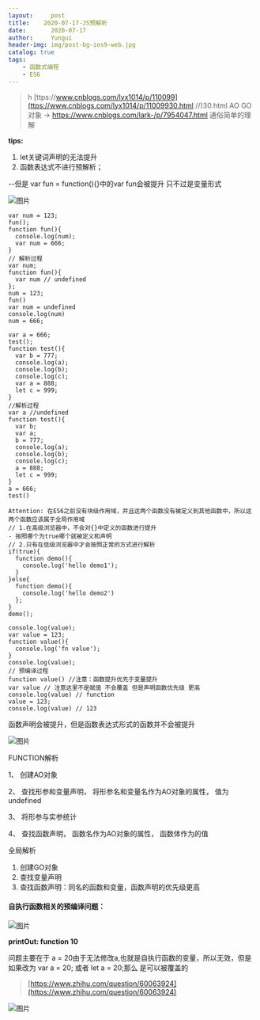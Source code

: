 ```yaml
---
layout:     post
title:    2020-07-17-JS预解析
date:       2020-07-17
author:     Yungui
header-img: img/post-bg-ios9-web.jpg
catalog: true
tags: 
    - 函数式编程
    - ES6
---
```

>h [ttps://www.cnblogs.com/lyx1014/p/110099](ttps://www.cnblogs.com/lyx1014/p/11009930.html //)30.html 
>AO GO 对象 → 
>https://www.cnblogs.com/lark-/p/7954047.html 
>通俗简单的理解 

**tips:** 


1. let关键词声明的无法提升 
2. 函数表达式不进行预解析； 

--但是 var fun = function(){}中的var fun会被提升 只不过是变量形式 

![图片](https://uploader.shimo.im/f/OVLFMGQEzEh174tB.png!thumbnail)

```plain
var num = 123; 
fun(); 
function fun(){ 
  console.log(num); 
  var num = 666; 
} 
// 解析过程 
var num; 
function fun(){ 
  var num // undefined 
}; 
num = 123; 
fun()  
var num = undefined 
console.log(num) 
num = 666; 
```
```plain
var a = 666; 
test(); 
function test(){ 
  var b = 777; 
  console.log(a); 
  console.log(b); 
  console.log(c); 
  var a = 888; 
  let c = 999; 
} 
//解析过程 
var a //undefined 
function test(){ 
  var b; 
  var a; 
  b = 777; 
  console.log(a); 
  console.log(b); 
  console.log(c); 
  a = 888;  
  let c = 999; 
} 
a = 666; 
test() 
```

```plain
Attention: 在ES6之前没有块级作用域，并且这两个函数没有被定义到其他函数中，所以这两个函数应该属于全局作用域 
// 1.在高级浏览器中，不会对{}中定义的函数进行提升 
- 按照哪个为true哪个就被定义和声明 
// 2.只有在低级浏览器中才会按照正常的方式进行解析 
if(true){ 
  function demo(){ 
    console.log('hello demo1'); 
  } 
}else{ 
  function demo(){ 
    console.log('hello demo2') 
  }; 
} 
demo(); 
```
```plain
console.log(value); 
var value = 123; 
function value(){ 
  console.log('fn value'); 
} 
console.log(value); 
// 预编译过程 
function value() //注意：函数提升优先于变量提升  
var value // 注意这里不是赋值 不会覆盖 但是声明函数优先级 更高 
console.log(value) // function 
value = 123; 
console.log(value) // 123 
```
函数声明会被提升，但是函数表达式形式的函数并不会被提升 

![图片](https://uploader.shimo.im/f/SVBKIBpiVIV1SNmH.png!thumbnail)

FUNCTION解析 

1、 创建AO对象 

2、 查找形参和变量声明， 将形参名和变量名作为AO对象的属性， 值为undefined 

3、 将形参与实参统计 

4、 查找函数声明， 函数名作为AO对象的属性， 函数体作为的值 

全局解析 


1. 创建GO对象 
2. 查找变量声明 
3. 查找函数声明：同名的函数和变量，函数声明的优先级更高 

#### 自执行函数相关的预编译问题： 

![图片](https://uploader.shimo.im/f/rNpIvmIqCvFsLe6n.png!thumbnail)

**printOut: function 10** 

问题主要在于 a = 20由于无法修改a,也就是自执行函数的变量，所以无效，但是如果改为 var a = 20;  或者 let a = 20;那么 是可以被覆盖的 

>[https://www.zhihu.com/question/60063924](https://www.zhihu.com/question/60063924)

![图片](https://uploader.shimo.im/f/a7dczhrVwZklhrHJ.png!thumbnail)

